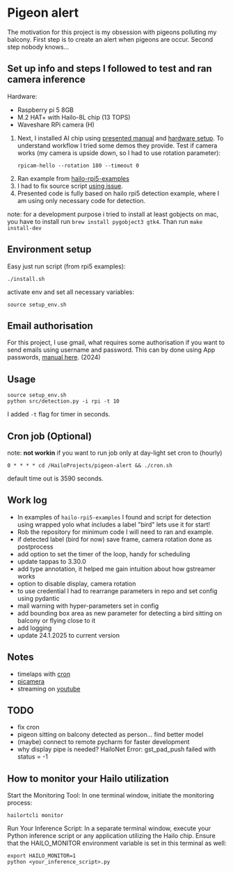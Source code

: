 # Pigeon alert

The motivation for this project is my obsession with pigeons polluting my balcony. First step is to create an alert
when pigeons are occur. Second step nobody knows...

## Set up info and steps I followed to test and ran camera inference

Hardware:
- Raspberry pi 5 8GB
- M.2 HAT+ with Hailo-8L chip (13 TOPS)
- Waveshare RPi camera (H)

1. Next, I installed AI chip using [presented manual](https://www.raspberrypi.com/documentation/accessories/ai-kit.html#install) and [hardware setup](https://www.raspberrypi.com/documentation/computers/ai.html#hardware-setup). To understand workflow I tried some demos they provide.
   Test if camera works (my camera is upside down, so I had to use rotation parameter):
    ```shell
    rpicam-hello --rotation 180 --timeout 0
    ```
2. Ran example from [hailo-rpi5-examples](https://github.com/hailo-ai/hailo-rpi5-examples)
3. I had to fix source script [using issue](https://github.com/hailo-ai/hailo-rpi5-examples/issues/48).
4. Presented code is fully based on hailo rpi5 detection example, where I am using only necessary code for detection.

note: for a development purpose i tried to install at least gobjects on mac, 
you have to install run `brew install pygobject3 gtk4`. Than run `make install-dev`

## Environment setup

Easy just run script (from rpi5 examples):
```shell
./install.sh
```
activate env and set all necessary variables:
```shell
source setup_env.sh
```

## Email authorisation

For this project, I use gmail, what requires some authorisation if you want to send emails using username and password.
This can by done using App passwords, [manual here](https://stackoverflow.com/questions/10147455/how-to-send-an-email-with-gmail-as-provider-using-python/27515833#27515833). (2024) 

## Usage

```shell
source setup_env.sh
python src/detection.py -i rpi -t 10
```
I added `-t` flag for timer in seconds. 

## Cron job (Optional)

note: __not workin__
if you want to run job only at day-light set cron to (hourly)
```shell
0 * * * * cd /HailoProjects/pigeon-alert && ./cron.sh
```
default time out is 3590 seconds.

## Work log
- In examples of `hailo-rpi5-examples` I found and script for detection using wrapped yolo what includes a label "bird" lets use it for start!
- Rob the repository for minimum code I will need to ran and example.
- if detected label (bird for now) save frame, camera rotation done as postprocess
- add option to set the timer of the loop, handy for scheduling
- update tappas to 3.30.0
- add type annotation, it helped me gain intuition about how gstreamer works
- option to disable display, camera rotation
- to use credential I had to rearrange parameters in repo and set config using pydantic
- mail warning with hyper-parameters set in config
- add bounding box area as new parameter for detecting a bird sitting on balcony or flying close to it
- add logging
- update 24.1.2025 to current version

## Notes

- timelaps with [cron](https://www.raspberrypi.com/documentation/computers/camera_software.html#via-cron)
- [picamera](https://raspberrypifoundation.github.io/picamera-zero/)
- streaming on [youtube](https://projects.raspberrypi.org/en/projects/infrared-bird-box/9)

## TODO 
- fix cron
- pigeon sitting on balcony detected as person... find better model
- (maybe) connect to remote pycharm for faster development
- why display pipe is needed? HailoNet Error: gst_pad_push failed with status = -1

## How to monitor your Hailo utilization

Start the Monitoring Tool:
In one terminal window, initiate the monitoring process:
```shell
hailortcli monitor
```

Run Your Inference Script:
In a separate terminal window, execute your Python inference script or any application utilizing the Hailo chip. 
Ensure that the HAILO_MONITOR environment variable is set in this terminal as well:
```shell
export HAILO_MONITOR=1
python <your_inference_script>.py
```
